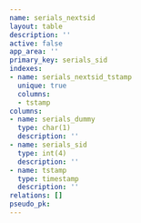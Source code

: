 ```yaml
---
name: serials_nextsid
layout: table
description: ''
active: false
app_area: ''
primary_key: serials_sid
indexes:
- name: serials_nextsid_tstamp
  unique: true
  columns:
  - tstamp
columns:
- name: serials_dummy
  type: char(1)
  description: ''
- name: serials_sid
  type: int(4)
  description: ''
- name: tstamp
  type: timestamp
  description: ''
relations: []
pseudo_pk: 
---
```


